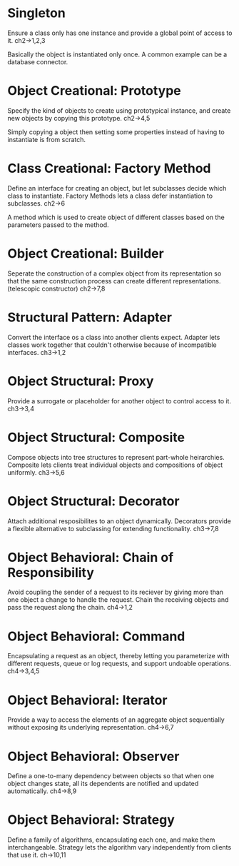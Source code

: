 # Singleton

Ensure a class only has one instance and provide a global point of access to it.
ch2->1,2,3

Basically the object is instantiated only once. A common example can be a database connector.

# Object Creational: Prototype

Specify the kind of objects to create using prototypical instance, and create new objects by copying this prototype.
ch2->4,5

Simply copying a object then setting some properties instead of having to instantiate is from scratch.

# Class Creational: Factory Method

Define an interface for creating an object, but let subclasses decide which class to instantiate. Factory Methods lets a class defer instantiation to subclasses.
ch2->6

A method which is used to create object of different classes based on the parameters passed to the method.

# Object Creational: Builder

Seperate the construction of a complex object from its representation so that the same construction process can create different representations.
(telescopic constructor)
ch2->7,8

# Structural Pattern: Adapter

Convert the interface os a class into another clients expect. Adapter lets classes work together that couldn't otherwise because of incompatible interfaces.
ch3->1,2

# Object Structural: Proxy

Provide a surrogate or placeholder for another object to control access to it.
ch3->3,4

# Object Structural: Composite

Compose objects into tree structures to represent part-whole heirarchies. Composite lets clients treat individual objects and compositions of object uniformly.
ch3->5,6

# Object Structural: Decorator

Attach additional resposibilites to an object dynamically. Decorators provide a flexible alternative to subclassing for extending functionality.
ch3->7,8

# Object Behavioral: Chain of Responsibility

Avoid coupling the sender of a request to its reciever by giving more than one object a change to handle the request. Chain the receiving objects and pass the request along the chain.
ch4->1,2

# Object Behavioral: Command

Encapsulating a request as an object, thereby letting you parameterize with different requests, queue or log requests, and support undoable operations.
ch4->3,4,5

# Object Behavioral: Iterator

Provide a way to access the elements of an aggregate object sequentially without exposing its underlying representation.
ch4->6,7

# Object Behavioral: Observer

Define a one-to-many dependency between objects so that when one object changes state, all its dependents are notified and updated automatically.
ch4->8,9

# Object Behavioral: Strategy

Define a family of algorithms, encapsulating each one, and make them interchangeable. Strategy lets the algorithm vary independently from clients that use it.
ch->10,11